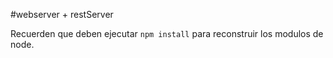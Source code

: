 #webserver + restServer

Recuerden que deben ejecutar ```npm install``` para reconstruir 
los modulos de node.